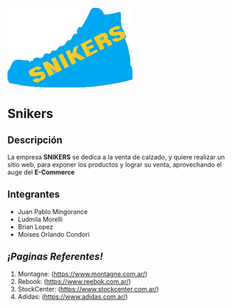 ![imgLogo](/Extras/logo.png)
# Snikers
## Descripción 
La empresa **SNIKERS** se dedica a la venta de calzado,
y quiere realizar un sitio web, para exponer los productos y lograr su venta,
aprovechando el auge del **E-Commerce**
## Integrantes
- Juan Pablo Mingorance
- Ludmila Morelli
- Brian Lopez
- Moises Orlando Condori 

##  ***¡Paginas Referentes!***
1. Montagne: (https://www.montagne.com.ar/)
2. Rebook: (https://www.reebok.com.ar/)
3. StockCenter: (https://www.stockcenter.com.ar/)
4. Adidas: (https://www.adidas.com.ar/)
